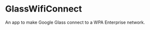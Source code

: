GlassWifiConnect
================

An app to make Google Glass connect to a WPA Enterprise network.

